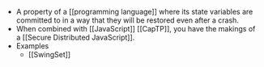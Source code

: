 - A property of a [[programming language]] where its state variables are committed to in a way that they will be restored even after a crash.
- When combined with [[JavaScript]] [[CapTP]], you have the makings of a [[Secure Distributed JavaScript]].
- Examples
    - [[SwingSet]]
